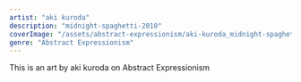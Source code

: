 ```yaml
---
artist: "aki kuroda"
description: "midnight-spaghetti-2010"
coverImage: "/assets/abstract-expressionism/aki-kuroda_midnight-spaghetti-2010.jpg"
genre: "Abstract Expressionism"
---
```

This is an art by aki kuroda on Abstract Expressionism

